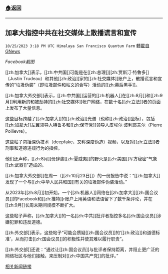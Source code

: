 ###  [:house:返回](README.md)
---


## 加拿大指控中共在社交媒体上散播谎言和宣传
`10/25/2023 3:18 PM UTC Himalaya San Francisco Quantum Farm` [轉載自GNews](https://gnews.org/articles/1879695)

*Facebook截图*


[[zh:加拿大]]表示，[[zh:中共国]]可能是在[[zh:总理]][[zh:贾斯汀·特鲁多]]（Justin Trudeau）和其他[[zh:政治]]家的[[zh:社交媒体]]账户上，散播谎言和宣传的“垃圾伪装”（即垃圾邮件和帖文的合写）活动的[[zh:幕后黑手]]。

[[zh:加拿大外交部]]表示，[[zh:中共国]]运营的[[zh:机器人]]在[[zh:8月]]和[[zh:9月]]利用新的和被劫持的[[zh:社交媒体]]帐户网络，在数十名[[zh:立法]]者的页面上发布了大量信息。

这些目标跨越了[[zh:加拿大]]的[[zh:政治]]光谱（也称[[zh:政治]]坐标），包括[[zh:加拿大]]左翼领导人特鲁多和[[zh:保守党]]领导人皮埃尔·波利耶夫尔（Pierre Poilievre）。

这些帖子包括深伪技术（deepfake，又称深度伪造）视频，以及对[[zh:立法]]者刑事和道德违规行为的指控。

他们还声称，[[zh:8月]]份肆虐[[zh:夏威夷]]的野火是[[zh:美国]]军方秘密“气象[[zh:武器]]”造成的。

[[zh:加拿大外交部]]在周一（[[zh:10月23日]]）的一份报告中说：“[[zh:加拿大]]发现了一个与[[zh:中华人民共和国]]有关的垃圾邮件伪装活动。”

从2023年[[zh:8月]]初开始，一个[[zh:机器人]]网络在[[zh:加拿大]][[zh:国会议员]]的Facebook和[[zh:推特]]r账户上用英语和法语留下了数千条评论，并在[[zh:9月]]长周末期间规模不断扩大。

这些帖子声称，[[zh:加拿大]]的一名[[zh:中共]]批评者指控多名[[zh:国会议员]]涉嫌犯罪和违反道德。

[[zh:外交部]]表示，这些帖子“可能会质疑[[zh:国会议员]]的‘[[zh:政治]]和道德标准’，从而打击[[zh:国会议员]]的积极性并使其难以履行职责”。

[[zh:外交部]]还说：“通过让[[zh:国会议员]]与批评者保持距离，并阻止更广泛的网络社区与他们接触，来压制对[[zh:中国共产党]]的批评。”


[相关新闻链接](https://www.dailymail.co.uk/news/article-12666365/Canada-accuses-Chinese-bots-spreading-spamouflage-lies-propaganda-social-media-accounts-Justin-Trudeau-politicians-including-bizarre-claim-Hawaiis-wildfires-military-weather-weapon.html?ico=topics_pagination_mobile)
